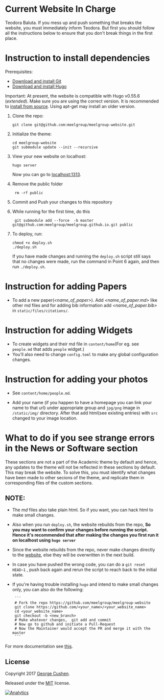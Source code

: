 # Current Website In Charge

Teodora Baluta. If you mess up and push something that breaks the website, you must immediately inform Teodora. But first you should follow all the instructions below to ensure that you don't break things in the first place. 

# Instruction to install dependencies

Prerequisites:

* [Download and install Git](https://git-scm.com/downloads)
* [Download and install Hugo](https://gohugo.io/getting-started/installing/#fetch-from-github)

Important: At present, the website is compatible with Hugo v0.55.6 (*extended*). Make sure you are using the correct version. It is recommended to [install from source](https://gohugo.io/getting-started/installing/#fetch-from-github). Using apt-get may install an older version.

1. Clone the repo: 

       git clone git@github.com:meelgroup/meelgroup-website.git
    
2. Initialize the theme:

       cd meelgroup-website
       git submodule update --init --recursive

3. View your new website on localhost:
      
       hugo server

    Now you can go to [localhost:1313](http://localhost:1313).
  

4. Remove the public folder

        rm -rf public

5. Commit and Push your changes to this repository

6. While running for the first time, do this
        

        git submodule add --force  -b master git@github.com:meelgroup/meelgroup.github.io.git public        

7. To deploy, run:
       
       
       chmod +x deploy.sh
       ./deploy.sh 
       
   If you have made changes and running the `deploy.sh` script still says that no changes were made, run the command in Point 6 again, and then run `./deploy.sh`.

# Instruction for adding Papers
- To add a new paper(*<name_of_paper>*). Add *<name_of_paper.md>* like other md files and for adding bib information add *<name_of_paper.bib>* in `static/files/citations/`.

# Instruction for adding Widgets
- To create widgets and their md file in `content/home`(For eg. see `people.md` that adds `people` widget.)
- You'll also need to change `config.toml` to make any global configuration changes.

# Instruction for adding your photos
- See `content/home/people.md`. 

- Add your name (if you happen to have a homepage you can link your name to that url) under appropriate group and `jpg/png` image in `/static/img/` directory. After that add html(see existing entries) with `src` changed to your image location.

# What to do if you see strange errors in the News or Software section

These sections are not a part of the Academic theme by default and hence, any updates to the theme will not be reflected in these sections by default. This may break the website. To solve this, you must identify what changes have been made to other secions of the theme, and replicate them in corresponding files of the custom sections.

## NOTE:
- The *md* files also take plain html. So if you want, you can hack html to make small changes.

- Also when you run `deploy.sh`, the website rebuilds from the repo, 
**So you may want to confirm your changes before running the script. 
 Hence it's recommended that after making the changes you first run it on localhost using `hugo server`**

- Since the website rebuilds from the repo, never make changes directly to the [website](https://github.com/meelgroup/meelgroup.github.io), else they will be overwritten in the next build.

- In case you have pushed the wrong code, you can do a `git reset HEAD~1` , push back again and rerun the script to reach back to the initial state.


- If you're having trouble installing `hugo` and intend to make small changes only, you can also do the following:

       ```
       # Fork the repo https://github.com/meelgroup/meelgroup-website 
       git clone https://github.com/<your_name>/<your_website_name>
       cd <your_website_name>
       git checkout -b <new_branch>
       # Make whatever changes,  git add and commit
       # Now go to github and initiate a Pull-Request 
       # Now the Maintainer would accept the PR and merge it with the master 
       ```
        


For more documentation see [this](https://github.com/gcushen/hugo-academic).



## License

Copyright 2017 [George Cushen](https://georgecushen.com).

Released under the [MIT](https://github.com/sourcethemes/academic-kickstart/blob/master/LICENSE.md) license.

[![Analytics](https://ga-beacon.appspot.com/UA-78646709-2/academic-kickstart/readme?pixel)](https://github.com/igrigorik/ga-beacon)
